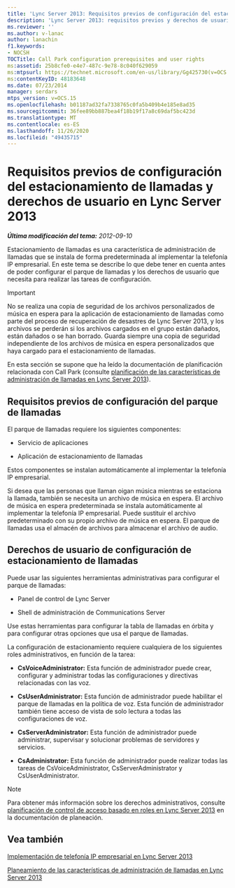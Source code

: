 ```yaml
---
title: 'Lync Server 2013: Requisitos previos de configuración del estacionamiento de llamadas y derechos de usuario'
description: 'Lync Server 2013: requisitos previos y derechos de usuario para la configuración de llamadas en el parque.'
ms.reviewer: ''
ms.author: v-lanac
author: lanachin
f1.keywords:
- NOCSH
TOCTitle: Call Park configuration prerequisites and user rights
ms:assetid: 25b8cfe0-e4e7-487c-9e78-8c040f629059
ms:mtpsurl: https://technet.microsoft.com/en-us/library/Gg425730(v=OCS.15)
ms:contentKeyID: 48183648
ms.date: 07/23/2014
manager: serdars
mtps_version: v=OCS.15
ms.openlocfilehash: b01187ad32fa7338765c0fa5b409b4e185e8ad35
ms.sourcegitcommit: 36fee89bb887bea4f18b19f17a8c69daf5bc423d
ms.translationtype: MT
ms.contentlocale: es-ES
ms.lasthandoff: 11/26/2020
ms.locfileid: "49435715"
---
```

# <a name="call-park-configuration-prerequisites-and-user-rights-in-lync-server-2013"></a>Requisitos previos de configuración del estacionamiento de llamadas y derechos de usuario en Lync Server 2013

<div data-xmlns="http://www.w3.org/1999/xhtml">

<div class="topic" data-xmlns="http://www.w3.org/1999/xhtml" data-msxsl="urn:schemas-microsoft-com:xslt" data-cs="https://msdn.microsoft.com/">

<div data-asp="https://msdn2.microsoft.com/asp">



</div>

<div id="mainSection">

<div id="mainBody">

<span> </span>

_**Última modificación del tema:** 2012-09-10_

Estacionamiento de llamadas es una característica de administración de llamadas que se instala de forma predeterminada al implementar la telefonía IP empresarial. En este tema se describe lo que debe tener en cuenta antes de poder configurar el parque de llamadas y los derechos de usuario que necesita para realizar las tareas de configuración.

<div>


> [!IMPORTANT]  
> No se realiza una copia de seguridad de los archivos personalizados de música en espera para la aplicación de estacionamiento de llamadas como parte del proceso de recuperación de desastres de Lync Server 2013, y los archivos se perderán si los archivos cargados en el grupo están dañados, están dañados o se han borrado. Guarda siempre una copia de seguridad independiente de los archivos de música en espera personalizados que haya cargado para el estacionamiento de llamadas.



</div>

En esta sección se supone que ha leído la documentación de planificación relacionada con Call Park (consulte [planificación de las características de administración de llamadas en Lync Server 2013](lync-server-2013-planning-for-call-management-features.md)).

<div>

## <a name="call-park-configuration-prerequisites"></a>Requisitos previos de configuración del parque de llamadas

El parque de llamadas requiere los siguientes componentes:

  - Servicio de aplicaciones

  - Aplicación de estacionamiento de llamadas

Estos componentes se instalan automáticamente al implementar la telefonía IP empresarial.

Si desea que las personas que llaman oigan música mientras se estaciona la llamada, también se necesita un archivo de música en espera. El archivo de música en espera predeterminada se instala automáticamente al implementar la telefonía IP empresarial. Puede sustituir el archivo predeterminado con su propio archivo de música en espera. El parque de llamadas usa el almacén de archivos para almacenar el archivo de audio.

</div>

<div>

## <a name="call-park-configuration-user-rights"></a>Derechos de usuario de configuración de estacionamiento de llamadas

Puede usar las siguientes herramientas administrativas para configurar el parque de llamadas:

  - Panel de control de Lync Server

  - Shell de administración de Communications Server

Use estas herramientas para configurar la tabla de llamadas en órbita y para configurar otras opciones que usa el parque de llamadas.

La configuración de estacionamiento requiere cualquiera de los siguientes roles administrativos, en función de la tarea:

  - **CsVoiceAdministrator:** Esta función de administrador puede crear, configurar y administrar todas las configuraciones y directivas relacionadas con las voz.

  - **CsUserAdministrator:** Esta función de administrador puede habilitar el parque de llamadas en la política de voz. Esta función de administrador también tiene acceso de vista de solo lectura a todas las configuraciones de voz.

  - **CsServerAdministrator:** Esta función de administrador puede administrar, supervisar y solucionar problemas de servidores y servicios.

  - **CsAdministrator:** Esta función de administrador puede realizar todas las tareas de CsVoiceAdministrator, CsServerAdministrator y CsUserAdministrator.

<div>


> [!NOTE]  
> Para obtener más información sobre los derechos administrativos, consulte <A href="lync-server-2013-planning-for-role-based-access-control.md">planificación de control de acceso basado en roles en Lync Server 2013</A> en la documentación de planeación.



</div>

</div>

<div>

## <a name="see-also"></a>Vea también


[Implementación de telefonía IP empresarial en Lync Server 2013](lync-server-2013-deploying-enterprise-voice.md)  


[Planeamiento de las características de administración de llamadas en Lync Server 2013](lync-server-2013-planning-for-call-management-features.md)  
  

</div>

</div>

<span> </span>

</div>

</div>

</div>

